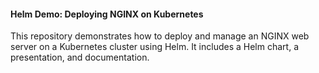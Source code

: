 #### Helm Demo: Deploying NGINX on Kubernetes
This repository demonstrates how to deploy and manage an NGINX web server on a Kubernetes cluster using Helm. It includes a Helm chart, a presentation, and documentation.
